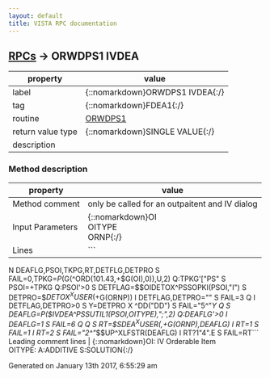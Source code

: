 ```yaml
---
layout: default
title: VISTA RPC documentation
---
```




## [RPCs](TableOfContent.md) &#8594; ORWDPS1 IVDEA 

 property | value 
--- | --- 
 label | {::nomarkdown}ORWDPS1 IVDEA{:/}
 tag | {::nomarkdown}FDEA1{:/}
 routine | [ORWDPS1](http://code.osehra.org/dox/Routine_ORWDPS1_source.html)
 return value type | {::nomarkdown}SINGLE VALUE{:/}
 description | 


### Method description

 property | value 
 --- | --- 
 Method comment | only be called for an outpaitent and IV dialog
 Input Parameters | {::nomarkdown}OI<br/>OITYPE<br/>ORNP{:/}
 Lines | ```
 N DEAFLG,PSOI,TKPG,RT,DETFLG,DETPRO
 S FAIL=0,TPKG=$P($G(^ORD(101.43,+$G(OI),0)),U,2)
 Q:TPKG'["PS"
 S PSOI=+TPKG Q:PSOI'>0
 S DETFLAG=$$OIDETOX^PSSOPKI(PSOI,"I")
 S DETPRO=$$DETOX^XUSER(+$G(ORNP))
 I DETFLAG,DETPRO="" S FAIL=3 Q
 I DETFLAG,DETPRO>0 S Y=DETPRO X ^DD("DD") S FAIL="5^"_Y Q
 S DEAFLG=$P($$IVDEA^PSSUTIL1(PSOI,OITYPE),";",2) Q:DEAFLG'>0
 I DEAFLG=1 S FAIL=6 Q Q
 S RT=$$SDEA^XUSER(,+$G(ORNP),DEAFLG) I RT=1 S FAIL=1
 I RT=2 S FAIL="2^"_$$UP^XLFSTR(DEAFLG)
 I RT?1"4".E S FAIL=RT```
 Leading comment lines | {::nomarkdown}OI: IV Orderable Item<br/>OITYPE: A:ADDITIVE  S:SOLUTION{:/}




 Generated on January 13th 2017, 6:55:29 am